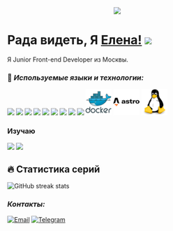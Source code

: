  <div id="header" align="center">
  <img src="https://media.giphy.com/media/v1.Y2lkPTc5MGI3NjExZmZqaGllbHZxNTMxYzJnZm1qcm5jcmxhNzRlZ2VxN2lnaGljbTcxeiZlcD12MV9pbnRlcm5hbF9naWZfYnlfaWQmY3Q9Zw/L1R1tvI9svkIWwpVYr/giphy.gif" width="300"/>
</div>

<h1>Рада видеть, Я <a href="https://searchfilms.nomoredomains.rocks/" target="_blank">Елена!</a> 
<img src="https://github.com/blackcater/blackcater/raw/main/images/Hi.gif" height="32"/></h1>
<p> Я Junior Front-end Developer из Москвы.</p>



### 🔨 ***Используемые языки и технологии:***
<div>
 <span> <img width='60px' src="https://cdn.jsdelivr.net/gh/devicons/devicon/icons/html5/html5-original-wordmark.svg" /> </span>
 <span> <img width='60px' src="https://cdn.jsdelivr.net/gh/devicons/devicon/icons/css3/css3-original-wordmark.svg" /> </span>
 <span> <img width='60px' src="https://cdn.jsdelivr.net/gh/devicons/devicon/icons/sass/sass-original.svg" />  </span>
 <span> <img width='60px' src="https://cdn.jsdelivr.net/gh/devicons/devicon/icons/javascript/javascript-original.svg" /> </span>
 <span> <img width='60px' src="https://cdn.jsdelivr.net/gh/devicons/devicon/icons/react/react-original-wordmark.svg"/> </span>
 <span> <img width='60px' src="https://cdn.jsdelivr.net/gh/devicons/devicon/icons/express/express-original-wordmark.svg" /> </span>
 <span> <img width='60px' src="https://cdn.jsdelivr.net/gh/devicons/devicon/icons/mongodb/mongodb-original-wordmark.svg" /> </span>
 <span>          </span>
 <span> <img width='60px' src="https://cdn.jsdelivr.net/gh/devicons/devicon/icons/git/git-original-wordmark.svg" /> </span>
 <span> <img width='60px' src="https://cdn.jsdelivr.net/gh/devicons/devicon/icons/webpack/webpack-original-wordmark.svg" /> </span>
 <span> <img width='60px' src="https://github.com/devicons/devicon/blob/master/icons/docker/docker-original-wordmark.svg" /> </span>
 <span> <img width='60px' src="https://github.com/devicons/devicon/blob/master/icons/astro/astro-original-wordmark.svg" /> </span>
 <span> <img width='60px' src="https://github.com/devicons/devicon/blob/master/icons/linux/linux-original.svg" /> </span>
</div>


### Изучаю
 <span> <img width='60px' src="https://cdn.jsdelivr.net/gh/devicons/devicon/icons/redux/redux-original.svg" /> </span>
 <span> <img width='60px' src="https://cdn.jsdelivr.net/gh/devicons/devicon/icons/typescript/typescript-plain.svg" /> </span>


<h2>🔥 Статистика серий </h2>

![GitHub streak stats](https://github-readme-streak-stats.herokuapp.com/?user=Milenium666) 


### ***Контакты:***
<p align="left">
<a href="mailto:epadundev@gmail.com"><img alt="Email" src="https://img.shields.io/badge/Email-epadundev@gmail.com-blue?style=flat&logo=gmail"></a>
<a href="https://t.me/milenium666" target="_blank"><img alt="Telegram" src="https://img.shields.io/badge/Telegram-Elena-blue?style=flat&logo=telegram"></a>
</p>
 
<!--
**Milenium666/Milenium666** is a ✨ _special_ ✨ repository because its `README.md` (this file) appears on your GitHub profile.

Here are some ideas to get you started:

- 🔭 I’m currently working on ...
- 🌱 I’m currently learning ...
- 👯 I’m looking to collaborate on ...
- 🤔 I’m looking for help with ...
- 💬 Ask me about ...
- 📫 How to reach me: ...
- 😄 Pronouns: ...
- ⚡ Fun fact: ...
-->
